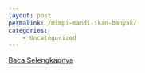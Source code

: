 ```yaml
---
layout: post
permalink: /mimpi-mandi-ikan-banyak/
categories:
    - Uncategorized
---
```


[Baca Selengkapnya](/01)